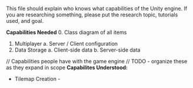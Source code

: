 This file should explain who knows what capabilities of the Unity engine.  If you are researching something, please put the research topic, tutorials used, and goal.

**Capabilities Needed**
0. Class diagram of all items
1. Multiplayer
 a. Server / Client configuration
2. Data Storage
 a. Client-side data
 b. Server-side data

// Capabilities people have with the game engine
// TODO - organize these as they expand in scope
**Capabilites Understood:**
- Tilemap Creation - 
